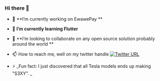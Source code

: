 ### Hi there 🙇

- 🔭 **I’m currently working on EwawePay **

- 🌱 **I’m currently learning Flutter**

- 👯 **I’m looking to collaborate on any open source solution probably around the world 
**
- 📫 How to reach me, well on my twitter handle [![Twitter URL](https://img.shields.io/twitter/url/https/twitter.com/bukotsunikki.svg?style=social&label=Follow%20%40ntare_guy)](https://twitter.com/ntare_guy)

- ⚡ _Fun fact: I just discovered that all Tesla models ends up making "S3XY". _
